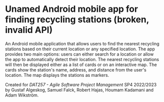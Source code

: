 # Unamed Android mobile app for finding recycling stations (broken, invalid API)
An Android mobile application that allows users to find the nearest recycling stations based on their current location or any specified location. The app provides two main options: users can either search for a location or allow the app to automatically detect their location. The nearest recycling stations will then be displayed either as a list of cards or on an interactive map. The cards show the station's name, address, and distance from the user's location. The map displays the stations as markers.

Created for *DAT257 - Agile Software Project Management* SP4 2022/2023 by Gustaf Algeskog, Samuel Falck, Robert Hajas, Houmam Kadamani and Adam Wikström.
